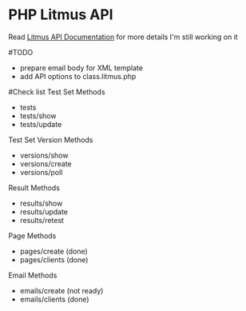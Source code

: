 # PHP Litmus API
Read <a href="https://litmus.github.io/legacy-litmus-api-docs/Customer%20REST%20API/Customer%20API%20documentation.html">Litmus API Documentation</a> for more details
I'm still working on it

#TODO
- prepare email body for XML template
- add API options to class.litmus.php

#Check list
Test Set Methods
- tests 
- tests/show
- tests/update

Test Set Version Methods
- versions/show
- versions/create
- versions/poll

Result Methods
- results/show
- results/update
- results/retest

Page Methods
- pages/create (done)
- pages/clients (done)

Email Methods 
- emails/create (not ready)
- emails/clients (done)